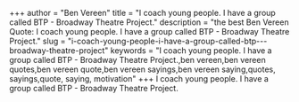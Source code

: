 +++
author = "Ben Vereen"
title = "I coach young people. I have a group called BTP - Broadway Theatre Project."
description = "the best Ben Vereen Quote: I coach young people. I have a group called BTP - Broadway Theatre Project."
slug = "i-coach-young-people-i-have-a-group-called-btp---broadway-theatre-project"
keywords = "I coach young people. I have a group called BTP - Broadway Theatre Project.,ben vereen,ben vereen quotes,ben vereen quote,ben vereen sayings,ben vereen saying,quotes, sayings,quote, saying, motivation"
+++
I coach young people. I have a group called BTP - Broadway Theatre Project.
